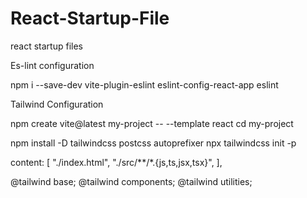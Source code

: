 # React-Startup-File
react startup files


Es-lint configuration 

npm i --save-dev vite-plugin-eslint eslint-config-react-app eslint


Tailwind Configuration

npm create vite@latest my-project -- --template react
cd my-project

npm install -D tailwindcss postcss autoprefixer
npx tailwindcss init -p

 content: [
    "./index.html",
    "./src/**/*.{js,ts,jsx,tsx}",
  ],

  @tailwind base;
@tailwind components;
@tailwind utilities;
